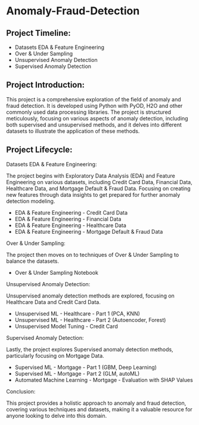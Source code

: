 # Anomaly-Fraud-Detection

## Project Timeline:  
- Datasets EDA & Feature Engineering
- Over & Under Sampling
- Unsupervised Anomaly Detection
- Supervised Anomaly Detection

## Project Introduction:
This project  is a comprehensive exploration of the field of anomaly and fraud detection. It is developed using Python with PyOD, H2O and other commonly used data processing libraries. The project is structured meticulously, focusing on various aspects of anomaly detection, including both supervised and unsupervised methods, and it delves into different datasets to illustrate the application of these methods.

## Project Lifecycle:

Datasets EDA & Feature Engineering:

The project begins with Exploratory Data Analysis (EDA) and Feature Engineering on various datasets, including Credit Card Data, Financial Data, Healthcare Data, and Mortgage Default & Fraud Data. Focusing on creating new features through data insights to get prepared for further anomaly detection modeling.
- EDA & Feature Engineering - Credit Card Data
- EDA & Feature Engineering - Financial Data
- EDA & Feature Engineering - Healthcare Data
- EDA & Feature Engineering - Mortgage Default & Fraud Data

Over & Under Sampling:  

The project then moves on to techniques of Over & Under Sampling to balance the datasets.
- Over & Under Sampling Notebook


Unsupervised Anomaly Detection:

Unsupervised anomaly detection methods are explored, focusing on Healthcare Data and Credit Card Data.
- Unsupervised ML - Healthcare - Part 1 (PCA, KNN)
- Unsupervised ML - Healthcare - Part 2 (Autoencoder, Forest)
- Unsupervised Model Tuning - Credit Card


Supervised Anomaly Detection:

Lastly, the project explores Supervised anomaly detection methods, particularly focusing on Mortgage Data.
- Supervised ML - Mortgage - Part 1 (GBM, Deep Learning)
- Supervised ML - Mortgage - Part 2 (GLM, autoML)
- Automated Machine Learning - Mortgage - Evaluation with SHAP Values


Conclusion:

This project provides a holistic approach to anomaly and fraud detection, covering various techniques and datasets, making it a valuable resource for anyone looking to delve into this domain.
